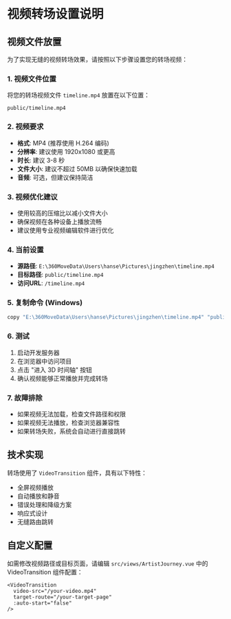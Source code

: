 # 视频转场设置说明

## 视频文件放置

为了实现无缝的视频转场效果，请按照以下步骤设置您的转场视频：

### 1. 视频文件位置
将您的转场视频文件 `timeline.mp4` 放置在以下位置：
```
public/timeline.mp4
```

### 2. 视频要求
- **格式**: MP4 (推荐使用 H.264 编码)
- **分辨率**: 建议使用 1920x1080 或更高
- **时长**: 建议 3-8 秒
- **文件大小**: 建议不超过 50MB 以确保快速加载
- **音频**: 可选，但建议保持简洁

### 3. 视频优化建议
- 使用较高的压缩比以减小文件大小
- 确保视频在各种设备上播放流畅
- 建议使用专业视频编辑软件进行优化

### 4. 当前设置
- **源路径**: `E:\360MoveData\Users\hanse\Pictures\jingzhen\timeline.mp4`
- **目标路径**: `public/timeline.mp4`
- **访问URL**: `/timeline.mp4`

### 5. 复制命令 (Windows)
```bash
copy "E:\360MoveData\Users\hanse\Pictures\jingzhen\timeline.mp4" "public\timeline.mp4"
```

### 6. 测试
1. 启动开发服务器
2. 在浏览器中访问项目
3. 点击 "进入 3D 时间轴" 按钮
4. 确认视频能够正常播放并完成转场

### 7. 故障排除
- 如果视频无法加载，检查文件路径和权限
- 如果视频无法播放，检查浏览器兼容性
- 如果转场失败，系统会自动进行直接跳转

## 技术实现

转场使用了 `VideoTransition` 组件，具有以下特性：
- 全屏视频播放
- 自动播放和静音
- 错误处理和降级方案
- 响应式设计
- 无缝路由跳转

## 自定义配置

如需修改视频路径或目标页面，请编辑 `src/views/ArtistJourney.vue` 中的 VideoTransition 组件配置：

```vue
<VideoTransition
  video-src="/your-video.mp4"
  target-route="/your-target-page"
  :auto-start="false"
/>
``` 